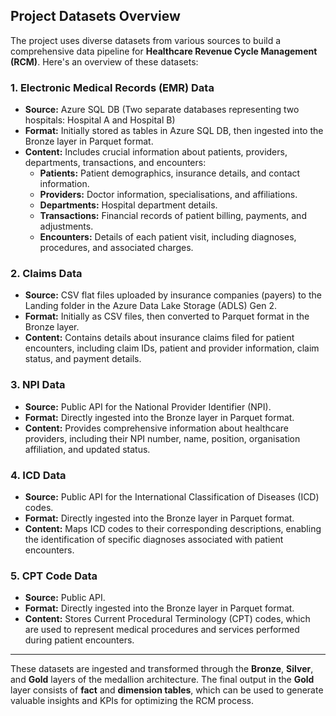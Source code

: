 ## Project Datasets Overview

The project uses diverse datasets from various sources to build a comprehensive data pipeline for **Healthcare Revenue Cycle Management (RCM)**. Here's an overview of these datasets:

### 1. Electronic Medical Records (EMR) Data

* **Source:** Azure SQL DB (Two separate databases representing two hospitals: Hospital A and Hospital B)  
* **Format:** Initially stored as tables in Azure SQL DB, then ingested into the Bronze layer in Parquet format.  
* **Content:** Includes crucial information about patients, providers, departments, transactions, and encounters:  
  - **Patients:** Patient demographics, insurance details, and contact information.  
  - **Providers:** Doctor information, specialisations, and affiliations.  
  - **Departments:** Hospital department details.  
  - **Transactions:** Financial records of patient billing, payments, and adjustments.  
  - **Encounters:** Details of each patient visit, including diagnoses, procedures, and associated charges.

### 2. Claims Data

* **Source:** CSV flat files uploaded by insurance companies (payers) to the Landing folder in the Azure Data Lake Storage (ADLS) Gen 2.  
* **Format:** Initially as CSV files, then converted to Parquet format in the Bronze layer.  
* **Content:** Contains details about insurance claims filed for patient encounters, including claim IDs, patient and provider information, claim status, and payment details.

### 3. NPI Data

* **Source:** Public API for the National Provider Identifier (NPI).  
* **Format:** Directly ingested into the Bronze layer in Parquet format.  
* **Content:** Provides comprehensive information about healthcare providers, including their NPI number, name, position, organisation affiliation, and updated status.

### 4. ICD Data

* **Source:** Public API for the International Classification of Diseases (ICD) codes.  
* **Format:** Directly ingested into the Bronze layer in Parquet format.  
* **Content:** Maps ICD codes to their corresponding descriptions, enabling the identification of specific diagnoses associated with patient encounters.

### 5. CPT Code Data

* **Source:** Public API.  
* **Format:** Directly ingested into the Bronze layer in Parquet format.  
* **Content:** Stores Current Procedural Terminology (CPT) codes, which are used to represent medical procedures and services performed during patient encounters.

---

These datasets are ingested and transformed through the **Bronze**, **Silver**, and **Gold** layers of the medallion architecture. The final output in the **Gold** layer consists of **fact** and **dimension tables**, which can be used to generate valuable insights and KPIs for optimizing the RCM process.
